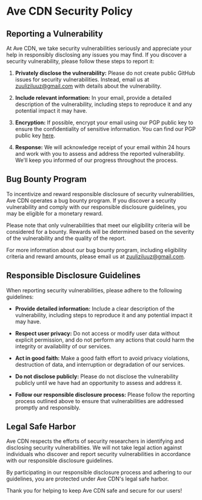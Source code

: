 # Ave CDN Security Policy

## Reporting a Vulnerability

At Ave CDN, we take security vulnerabilities seriously and appreciate your help in responsibly disclosing any issues you may find. If you discover a security vulnerability, please follow these steps to report it:

1. **Privately disclose the vulnerability:** Please do not create public GitHub issues for security vulnerabilities. Instead, email us at [zuuliziluuz@gmail.com](mailto:zuuliziluuz@gmail.com) with details about the vulnerability.

2. **Include relevant information:** In your email, provide a detailed description of the vulnerability, including steps to reproduce it and any potential impact it may have.

3. **Encryption:** If possible, encrypt your email using our PGP public key to ensure the confidentiality of sensitive information. You can find our PGP public key [here](PUBLIC_KEY.asc).

4. **Response:** We will acknowledge receipt of your email within 24 hours and work with you to assess and address the reported vulnerability. We'll keep you informed of our progress throughout the process.

## Bug Bounty Program

To incentivize and reward responsible disclosure of security vulnerabilities, Ave CDN operates a bug bounty program. If you discover a security vulnerability and comply with our responsible disclosure guidelines, you may be eligible for a monetary reward.

Please note that only vulnerabilities that meet our eligibility criteria will be considered for a bounty. Rewards will be determined based on the severity of the vulnerability and the quality of the report.

For more information about our bug bounty program, including eligibility criteria and reward amounts, please email us at [zuuliziluuz@gmail.com](mailto:zuuliziluuz@gmail.com).

## Responsible Disclosure Guidelines

When reporting security vulnerabilities, please adhere to the following guidelines:

- **Provide detailed information:** Include a clear description of the vulnerability, including steps to reproduce it and any potential impact it may have.

- **Respect user privacy:** Do not access or modify user data without explicit permission, and do not perform any actions that could harm the integrity or availability of our services.

- **Act in good faith:** Make a good faith effort to avoid privacy violations, destruction of data, and interruption or degradation of our services.

- **Do not disclose publicly:** Please do not disclose the vulnerability publicly until we have had an opportunity to assess and address it.

- **Follow our responsible disclosure process:** Please follow the reporting process outlined above to ensure that vulnerabilities are addressed promptly and responsibly.

## Legal Safe Harbor

Ave CDN respects the efforts of security researchers in identifying and disclosing security vulnerabilities. We will not take legal action against individuals who discover and report security vulnerabilities in accordance with our responsible disclosure guidelines.

By participating in our responsible disclosure process and adhering to our guidelines, you are protected under Ave CDN's legal safe harbor.

Thank you for helping to keep Ave CDN safe and secure for our users!
